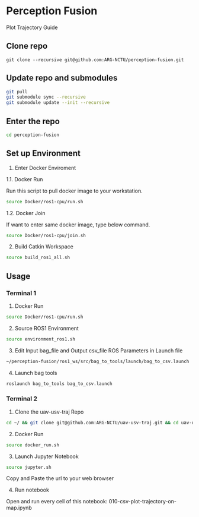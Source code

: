 # Perception Fusion

Plot Trajectory Guide

## Clone repo 

```
git clone --recursive git@github.com:ARG-NCTU/perception-fusion.git
``` 

## Update repo and submodules

```bash
git pull
git submodule sync --recursive
git submodule update --init --recursive
```

## Enter the repo

```bash
cd perception-fusion
```

## Set up Environment

1. Enter Docker Enviroment

1.1. Docker Run

Run this script to pull docker image to your workstation.

```bash
source Docker/ros1-cpu/run.sh
```

1.2. Docker Join

If want to enter same docker image, type below command.

```bash
source Docker/ros1-cpu/join.sh
```

2. Build Catkin Workspace

```bash
source build_ros1_all.sh
```

## Usage

### Terminal 1

1. Docker Run

```bash
source Docker/ros1-cpu/run.sh
```

2. Source ROS1 Environment

```bash
source environment_ros1.sh
```

3. Edit Input bag_file and Output csv_file ROS Parameters in Launch file

```bash
~/perception-fusion/ros1_ws/src/bag_to_tools/launch/bag_to_csv.launch
```

4. Launch bag tools

```bash
roslaunch bag_to_tools bag_to_csv.launch 
```

### Terminal 2

1. Clone the uav-usv-traj Repo

```bash
cd ~/ && git clone git@github.com:ARG-NCTU/uav-usv-traj.git && cd uav-usv-traj
```

2. Docker Run

```bash
source docker_run.sh
```

3. Launch Jupyter Notebook

```bash
source jupyter.sh
```

Copy and Paste the url to your web browser

4. Run notebook

Open and run every cell of this notebook: 010-csv-plot-trajectory-on-map.ipynb
